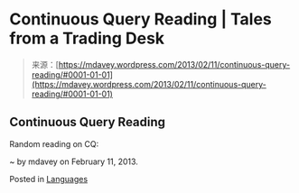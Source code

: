 <!--yml
category: 未分类
date: 2024-05-18 06:30:16
-->

# Continuous Query Reading | Tales from a Trading Desk

> 来源：[https://mdavey.wordpress.com/2013/02/11/continuous-query-reading/#0001-01-01](https://mdavey.wordpress.com/2013/02/11/continuous-query-reading/#0001-01-01)

## Continuous Query Reading

Random reading on CQ:

~ by mdavey on February 11, 2013.

Posted in [Languages](https://mdavey.wordpress.com/category/languages/)